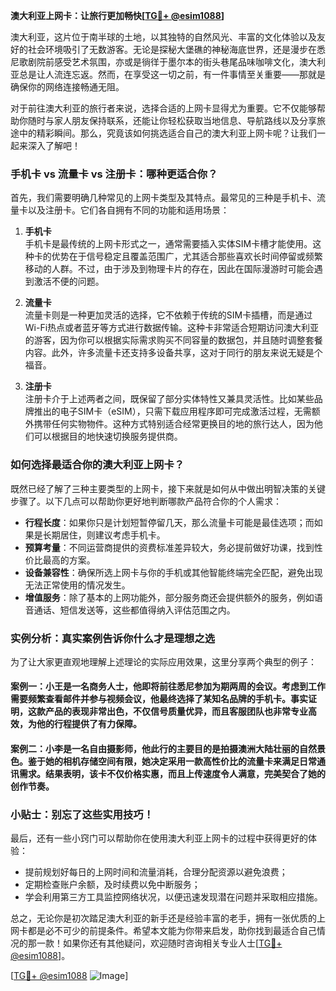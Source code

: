 **澳大利亚上网卡：让旅行更加畅快[[TG💪+ @esim1088](https://t.me/s/esim1088)]**

澳大利亚，这片位于南半球的土地，以其独特的自然风光、丰富的文化体验以及友好的社会环境吸引了无数游客。无论是探秘大堡礁的神秘海底世界，还是漫步在悉尼歌剧院前感受艺术氛围，亦或是徜徉于墨尔本的街头巷尾品味咖啡文化，澳大利亚总是让人流连忘返。然而，在享受这一切之前，有一件事情至关重要——那就是确保你的网络连接畅通无阻。

对于前往澳大利亚的旅行者来说，选择合适的上网卡显得尤为重要。它不仅能够帮助你随时与家人朋友保持联系，还能让你轻松获取当地信息、导航路线以及分享旅途中的精彩瞬间。那么，究竟该如何挑选适合自己的澳大利亚上网卡呢？让我们一起来深入了解吧！

### 手机卡 vs 流量卡 vs 注册卡：哪种更适合你？

首先，我们需要明确几种常见的上网卡类型及其特点。最常见的三种是手机卡、流量卡以及注册卡。它们各自拥有不同的功能和适用场景：

1. **手机卡**  
   手机卡是最传统的上网卡形式之一，通常需要插入实体SIM卡槽才能使用。这种卡的优势在于信号稳定且覆盖范围广，尤其适合那些喜欢长时间停留或频繁移动的人群。不过，由于涉及到物理卡片的存在，因此在国际漫游时可能会遇到激活不便的问题。

2. **流量卡**  
   流量卡则是一种更加灵活的选择，它不依赖于传统的SIM卡插槽，而是通过Wi-Fi热点或者蓝牙等方式进行数据传输。这种卡非常适合短期访问澳大利亚的游客，因为你可以根据实际需求购买不同容量的数据包，并且随时调整套餐内容。此外，许多流量卡还支持多设备共享，这对于同行的朋友来说无疑是个福音。

3. **注册卡**  
   注册卡介于上述两者之间，既保留了部分实体特性又兼具灵活性。比如某些品牌推出的电子SIM卡（eSIM），只需下载应用程序即可完成激活过程，无需额外携带任何实物物件。这种方式特别适合经常更换目的地的旅行达人，因为他们可以根据目的地快速切换服务提供商。

### 如何选择最适合你的澳大利亚上网卡？

既然已经了解了三种主要类型的上网卡，接下来就是如何从中做出明智决策的关键步骤了。以下几点可以帮助你更好地判断哪款产品符合你的个人需求：

- **行程长度**：如果你只是计划短暂停留几天，那么流量卡可能是最佳选项；而如果是长期居住，则建议考虑手机卡。
- **预算考量**：不同运营商提供的资费标准差异较大，务必提前做好功课，找到性价比最高的方案。
- **设备兼容性**：确保所选上网卡与你的手机或其他智能终端完全匹配，避免出现无法正常使用的情况发生。
- **增值服务**：除了基本的上网功能外，部分服务商还会提供额外的服务，例如语音通话、短信发送等，这些都值得纳入评估范围之内。

### 实例分析：真实案例告诉你什么才是理想之选

为了让大家更直观地理解上述理论的实际应用效果，这里分享两个典型的例子：

#### 案例一：小王是一名商务人士，他即将前往悉尼参加为期两周的会议。考虑到工作需要频繁查看邮件并参与视频会议，他最终选择了某知名品牌的手机卡。事实证明，这款产品的表现非常出色，不仅信号质量优异，而且客服团队也非常专业高效，为他的行程提供了有力保障。

#### 案例二：小李是一名自由摄影师，他此行的主要目的是拍摄澳洲大陆壮丽的自然景色。鉴于她的相机存储空间有限，她决定采用一款高性价比的流量卡来满足日常通讯需求。结果表明，该卡不仅价格实惠，而且上传速度令人满意，完美契合了她的创作节奏。

### 小贴士：别忘了这些实用技巧！

最后，还有一些小窍门可以帮助你在使用澳大利亚上网卡的过程中获得更好的体验：

- 提前规划好每日的上网时间和流量消耗，合理分配资源以避免浪费；
- 定期检查账户余额，及时续费以免中断服务；
- 学会利用第三方工具监控网络状况，以便迅速发现潜在问题并采取相应措施。

总之，无论你是初次踏足澳大利亚的新手还是经验丰富的老手，拥有一张优质的上网卡都是必不可少的前提条件。希望本文能为你带来启发，助你找到最适合自己情况的那一款！如果你还有其他疑问，欢迎随时咨询相关专业人士[[TG💪+ @esim1088](https://t.me/s/esim1088)]。

[[TG💪+ @esim1088](https://t.me/s/esim1088) ![Image](https://i.postimg.cc/4NQfJmqS/Snipaste-2025-05-13-00-14-12.png)]